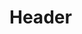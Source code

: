<!-- TITLE: The Verdict -->
<!-- SUBTITLE: United we stood, together we protested. Alumni and student- hand in hand, for change. Was this the change we were looking for? -->

# Header